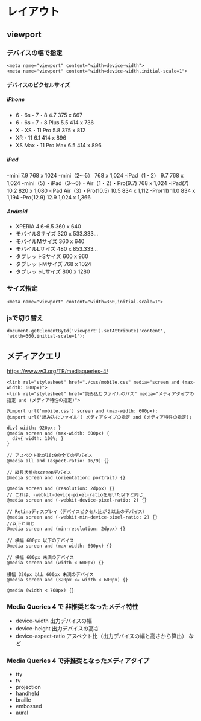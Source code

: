 
# レイアウト


## viewport

### デバイスの幅で指定

```
<meta name="viewport" content="width=device-width">
<meta name="viewport" content="width=device-width,initial-scale=1">
```

#### デバイスのピクセルサイズ

##### iPhone

- 6・6s・7・8	4.7	375 x 667
- 6・6s・7・8 Plus	5.5	414 x 736
- X・XS・11 Pro	5.8	375 x 812
- XR・11	6.1	414 x 896
- XS Max・11 Pro Max	6.5	414 x 896

##### iPad

-mini	7.9	768 x 1024
-mini（2〜5）	768 x 1,024
-iPad（1・2）	9.7	768 x 1,024
-mini（5）・iPad（3〜6）・Air（1・2）・Pro(9.7)	768 x 1,024
-iPad(7)	10.2	820 x 1,080
-iPad Air（3）・Pro(10.5)	10.5	834 x 1,112
-Pro(11)	11.0	834 x 1,194
-Pro(12.9)	12.9	1,024 x 1,366

##### Android

- XPERIA 4.6-6.5  360 x 640
- モバイルSサイズ	320 x	533.333...
- モバイルMサイズ	360 x	640
- モバイルLサイズ	480 x 853.333...
- タブレットSサイズ	600 x	960
- タブレットMサイズ	768 x	1024
- タブレットLサイズ	800 x 1280


### サイズ指定

```
<meta name="viewport" content="width=360,initial-scale=1">
```

### jsで切り替え

```
document.getElementById('viewport').setAttribute('content', 'width=360,initial-scale=1');
```


## メディアクエリ

https://www.w3.org/TR/mediaqueries-4/

```
<link rel="stylesheet" href="./css/mobile.css" media="screen and (max-width: 600px)">
<link rel="stylesheet" href="読み込むファイルのパス" media="メディアタイプの指定 and (メディア特性の指定)">
```

```
@import url('mobile.css') screen and (max-width: 600px);
@import url('読み込むファイル') メディアタイプの指定 and (メディア特性の指定);

div{ width: 920px; }
@media screen and (max-width: 600px) {
  div{ width: 100%; }
}

// アスペクト比が16:9の全てのデバイス
@media all and (aspect-ratio: 16/9) {}

// 縦長状態のscreenデバイス
@media screen and (orientation: portrait) {}

@media screen and (resolution: 2dppx) {}
// これは、-webkit-device-pixel-ratioを用いた以下と同じ
@media screen and (-webkit-device-pixel-ratio: 2) {}

// Retinaディスプレイ（デバイスピクセル比が２以上のデバイス）
@media screen and (-webkit-min-device-pixel-ratio: 2) {}
//以下と同じ
@media screen and (min-resolution: 2dppx) {}

// 横幅 600px 以下のデバイス
@media screen and (max-width: 600px) {}

// 横幅 600px 未満のデバイス
@media screen and (width < 600px) {}

横幅 320px 以上 600px 未満のデバイス
@media screen and (320px <= width < 600px) {}

@media (width < 768px) {}
```

### Media Queries 4 で 非推奨となったメディ特性

- device-width	出力デバイスの幅
- device-height	出力デバイスの高さ
- device-aspect-ratio	アスペクト比（出力デバイスの幅と高さから算出）
など

### Media Queries 4 で非推奨となったメディアタイプ

- tty
- tv
- projection
- handheld
- braille
- embossed
- aural

